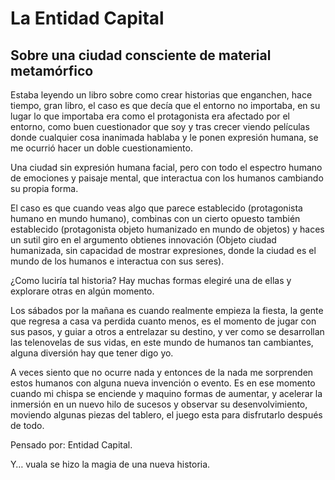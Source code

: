 # La Entidad Capital
## Sobre una ciudad consciente de material metamórfico
Estaba leyendo un libro sobre como crear historias que enganchen, hace tiempo, gran libro, el caso es que decía que el entorno no importaba, en su lugar lo que importaba era como el protagonista era afectado por el entorno, como buen cuestionador que soy y tras crecer viendo películas donde cualquier cosa inanimada hablaba y le ponen expresión humana, se me ocurrió hacer un doble cuestionamiento.

Una ciudad sin expresión humana facial, pero con todo el espectro humano de emociones y paisaje mental, que interactua con los humanos cambiando su propia forma.

El caso es que cuando veas algo que parece establecido (protagonista humano en mundo humano), combinas con un cierto opuesto también establecido (protagonista objeto humanizado en mundo de objetos) y haces un sutil giro en el argumento obtienes innovación (Objeto ciudad humanizada, sin capacidad de mostrar expresiones, donde la ciudad es el mundo de los humanos e interactua con sus seres).

¿Como luciría tal historia? Hay muchas formas elegiré una de ellas y explorare otras en algún momento.

Los sábados por la mañana es cuando realmente empieza la fiesta, la gente que regresa a casa va perdida cuanto menos, es el momento de jugar con sus pasos, y guiar a otros a entrelazar su destino, y ver como se desarrollan las telenovelas de sus vidas, en este mundo de humanos tan cambiantes, alguna diversión hay que tener digo yo.

A veces siento que no ocurre nada y entonces de la nada me sorprenden estos humanos con alguna nueva invención o evento. Es en ese momento cuando mi chispa se enciende y maquino formas de aumentar, y acelerar la inmersión en un nuevo hilo de sucesos y observar su desenvolvimiento, moviendo algunas piezas del tablero, el juego esta para disfrutarlo después de todo.

Pensado por: Entidad Capital.

Y… vuala se hizo la magia de una nueva historia.
